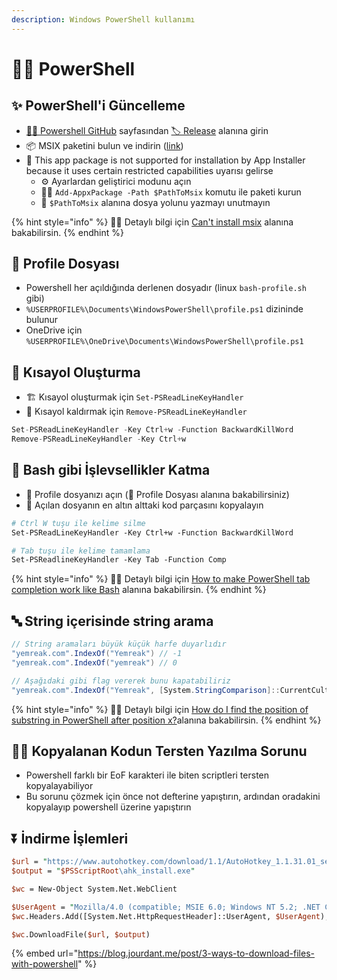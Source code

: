 ```yaml
---
description: Windows PowerShell kullanımı
---
```


# 👨‍💻 PowerShell

## ✨ PowerShell'i Güncelleme

* [👨‍💻 Powershell GitHub](https://github.com/PowerShell/PowerShell) sayfasından [🏷️ Release](https://github.com/PowerShell/PowerShell/releases) alanına girin
* 📦 MSIX paketini bulun ve indirin \([link](https://github.com/PowerShell/PowerShell/releases/download/v7.0.0-rc.1/PowerShell-7.0.0-rc.1-win-arm32.msix)\)
* 🐞 This app package is not supported for installation by App Installer because it uses certain restricted capabilities uyarısı gelirse
  * ⚙️ Ayarlardan geliştirici modunu açın
  * 👨‍💻 `Add-AppxPackage -Path $PathToMsix` komutu ile paketi kurun
  * 📢 `$PathToMsix` alanına dosya yolunu yazmayı unutmayın

{% hint style="info" %}
‍🧙‍♂ Detaylı bilgi için [Can't install msix](https://github.com/PowerShell/PowerShell/issues/10469#issuecomment-526784730) alanına bakabilirsin.
{% endhint %}

## 🤵 Profile Dosyası

* Powershell her açıldığında derlenen dosyadır \(linux `bash-profile.sh` gibi\)
* `%USERPROFILE%\Documents\WindowsPowerShell\profile.ps1` dizininde bulunur
* OneDrive için `%USERPROFILE%\OneDrive\Documents\WindowsPowerShell\profile.ps1`

## 💞 Kısayol Oluşturma

* 🏗️ Kısayol oluşturmak için `Set-PSReadLineKeyHandler` 
* 🧹 Kısayol kaldırmak için `Remove-PSReadLineKeyHandler` 

```csharp
Set-PSReadLineKeyHandler -Key Ctrl+w -Function BackwardKillWord
Remove-PSReadLineKeyHandler -Key Ctrl+w
```

## 🐧 Bash gibi İşlevsellikler Katma

* 📂 Profile dosyanızı açın \(🤵 Profile Dosyası alanına bakabilirsiniz\)
* 📝 Açılan dosyanın en altın alttaki kod parçasını kopyalayın

```perl
# Ctrl W tuşu ile kelime silme
Set-PSReadLineKeyHandler -Key Ctrl+w -Function BackwardKillWord

# Tab tuşu ile kelime tamamlama
Set-PSReadlineKeyHandler -Key Tab -Function Comp
```

{% hint style="info" %}
‍🧙‍♂ Detaylı bilgi için [How to make PowerShell tab completion work like Bash](https://stackoverflow.com/questions/8264655/how-to-make-powershell-tab-completion-work-like-bash) alanına bakabilirsin.
{% endhint %}

## 🔤 String içerisinde string arama

```csharp
// String aramaları büyük küçük harfe duyarlıdır
"yemreak.com".IndexOf("Yemreak") // -1
"yemreak.com".IndexOf("yemreak") // 0

// Aşağıdaki gibi flag vererek bunu kapatabiliriz
"yemreak.com".IndexOf("Yemreak", [System.StringComparison]::CurrentCultureIgnoreCase) // 0

```

{% hint style="info" %}
‍🧙‍♂ Detaylı bilgi için [How do I find the position of substring in PowerShell after position x?](https://stackoverflow.com/a/49843643/9770490)alanına bakabilirsin.
{% endhint %}

## 👨‍🔧 Kopyalanan Kodun Tersten Yazılma Sorunu

* Powershell farklı bir EoF karakteri ile biten scriptleri tersten kopyalayabiliyor
* Bu sorunu çözmek için önce not defterine yapıştırın, ardından oradakini kopyalayıp powershell üzerine yapıştırın

## ⏬ İndirme İşlemleri

```perl
$url = "https://www.autohotkey.com/download/1.1/AutoHotkey_1.1.31.01_setup.exe"
$output = "$PSScriptRoot\ahk_install.exe"

$wc = New-Object System.Net.WebClient

$UserAgent = "Mozilla/4.0 (compatible; MSIE 6.0; Windows NT 5.2; .NET CLR 1.0.3705;)"
$wc.Headers.Add([System.Net.HttpRequestHeader]::UserAgent, $UserAgent);

$wc.DownloadFile($url, $output)
```

{% embed url="https://blog.jourdant.me/post/3-ways-to-download-files-with-powershell" %}

